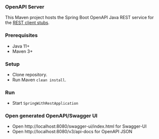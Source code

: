 ### OpenAPI Server

This Maven project hosts the Spring Boot OpenAPI Java REST service for the [REST client stubs](https://raw.githubusercontent.com/WildCodeSchool/sea_openapi-client/).

### Prerequisites

* Java 11+
* Maven 3+

### Setup

* Clone repository.
* Run Maven `clean install`.

### Run

* Start `SpringWithRestApplication`

### Open generated OpenAPI/Swagger UI

* Open http://localhost:8080/swagger-ui/index.html for Swagger-UI
* Open http://localhost:8080/v3/api-docs for OpenAPI JSON